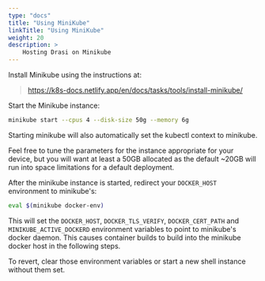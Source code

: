 ```yaml
---
type: "docs"
title: "Using MiniKube"
linkTitle: "Using MiniKube"
weight: 20
description: >
    Hosting Drasi on Minikube
---
```


Install Minikube using the instructions at:

> https://k8s-docs.netlify.app/en/docs/tasks/tools/install-minikube/

Start the Minikube instance:

```bash
minikube start --cpus 4 --disk-size 50g --memory 6g
```

Starting minikube will also automatically set the kubectl context to minikube.

Feel free to tune the parameters for the instance appropriate for your device, but you will want at least a 50GB allocated as the default ~20GB will run into space limitations for a default deployment.

After the minikube instance is started, redirect your `DOCKER_HOST` environment to minikube's:

```bash
eval $(minikube docker-env)
```

This will set the `DOCKER_HOST`, `DOCKER_TLS_VERIFY`, `DOCKER_CERT_PATH` and `MINIKUBE_ACTIVE_DOCKERD` environment variables to point to minikube's docker daemon.  This causes container builds to build into the minikube docker host in the following steps.  

To revert, clear those environment variables or start a new shell instance without them set.
